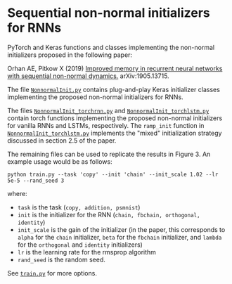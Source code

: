 # Sequential non-normal initializers for RNNs
PyTorch and Keras functions and classes implementing the non-normal initializers proposed in the following paper:

Orhan AE, Pitkow X (2019) [Improved memory in recurrent neural networks with sequential non-normal dynamics.](https://arxiv.org/abs/1905.13715) arXiv:1905.13715.

The file [`NonnormalInit.py`](https://github.com/eminorhan/nonnormal-init/blob/master/NonnormalInit.py) contains plug-and-play Keras initializer classes implementing the proposed non-normal initializers for RNNs. 

The files [`NonnormalInit_torchrnn.py`](https://github.com/eminorhan/nonnormal-init/blob/master/NonnormalInit_torchrnn.py) and [`NonnormalInit_torchlstm.py`](https://github.com/eminorhan/nonnormal-init/blob/master/NonnormalInit_torchlstm.py) contain torch functions implementing the proposed non-normal initializers for vanilla RNNs and LSTMs, respectively. The `ramp_init` function in [`NonnormalInit_torchlstm.py`](https://github.com/eminorhan/nonnormal-init/blob/master/NonnormalInit_torchlstm.py) implements the "mixed" initialization strategy discussed in section 2.5 of the paper.

The remaining files can be used to replicate the results in Figure 3. An example usage would be as follows:

```
python train.py --task 'copy' --init 'chain' --init_scale 1.02 --lr 5e-5 --rand_seed 3
```
where:

* `task` is the task (`copy, addition, psmnist`) 
* `init` is the initializer for the RNN (`chain, fbchain, orthogonal, identity`) 
* `init_scale` is the gain of the initializer (in the paper, this corresponds to `alpha` for the `chain` initializer, `beta` for the `fbchain` initializer, and `lambda` for the `orthogonal` and `identity` initializers) 
* `lr` is the learning rate for the rmsprop algorithm
* `rand_seed` is the random seed. 

See [`train.py`](https://github.com/eminorhan/nonnormal-init/blob/master/train.py) for more options.
